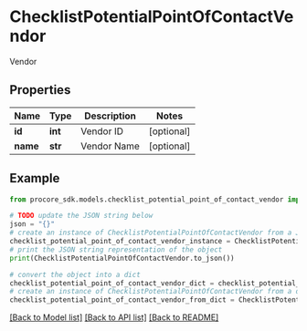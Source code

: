 # ChecklistPotentialPointOfContactVendor

Vendor

## Properties

Name | Type | Description | Notes
------------ | ------------- | ------------- | -------------
**id** | **int** | Vendor ID | [optional] 
**name** | **str** | Vendor Name | [optional] 

## Example

```python
from procore_sdk.models.checklist_potential_point_of_contact_vendor import ChecklistPotentialPointOfContactVendor

# TODO update the JSON string below
json = "{}"
# create an instance of ChecklistPotentialPointOfContactVendor from a JSON string
checklist_potential_point_of_contact_vendor_instance = ChecklistPotentialPointOfContactVendor.from_json(json)
# print the JSON string representation of the object
print(ChecklistPotentialPointOfContactVendor.to_json())

# convert the object into a dict
checklist_potential_point_of_contact_vendor_dict = checklist_potential_point_of_contact_vendor_instance.to_dict()
# create an instance of ChecklistPotentialPointOfContactVendor from a dict
checklist_potential_point_of_contact_vendor_from_dict = ChecklistPotentialPointOfContactVendor.from_dict(checklist_potential_point_of_contact_vendor_dict)
```
[[Back to Model list]](../README.md#documentation-for-models) [[Back to API list]](../README.md#documentation-for-api-endpoints) [[Back to README]](../README.md)


